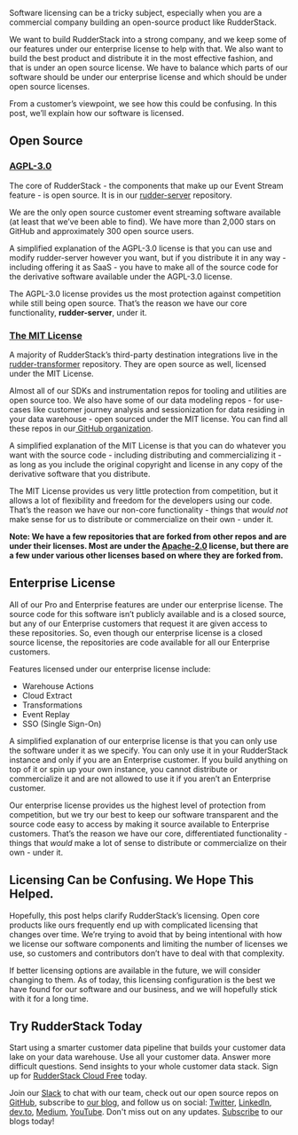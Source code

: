 Software licensing can be a tricky subject, especially when you are a commercial company building an open-source product like RudderStack.

We want to build RudderStack into a strong company, and we keep some of our features under our enterprise license to help with that. We also want to build the best product and distribute it in the most effective fashion, and that is under an open source license. We have to balance which parts of our software should be under our enterprise license and which should be under open source licenses.

From a customer’s viewpoint, we see how this could be confusing. In this post, we’ll explain how our software is licensed.

## Open Source

### [AGPL-3.0](https://www.gnu.org/licenses/agpl-3.0.en.html)

The core of RudderStack - the components that make up our Event Stream feature - is open source. It is in our [rudder-server](https://github.com/rudderlabs/rudder-server) repository.

We are the only open source customer event streaming software available (at least that we’ve been able to find). We have more than 2,000 stars on GitHub and approximately 300 open source users.

A simplified explanation of the AGPL-3.0 license is that you can use and modify rudder-server however you want, but if you distribute it in any way - including offering it as SaaS - you have to make all of the source code for the derivative software available under the AGPL-3.0 license.

The AGPL-3.0 license provides us the most protection against competition while still being open source. That’s the reason we have our core functionality, **rudder-server**, under it.

### [The MIT License](https://opensource.org/licenses/MIT)

A majority of RudderStack’s third-party destination integrations live in the [rudder-transformer](https://github.com/rudderlabs/rudder-transformer) repository. They are open source as well, licensed under the MIT License.

Almost all of our SDKs and instrumentation repos for tooling and utilities are open source too. We also have some of our data modeling repos - for use-cases like customer journey analysis and sessionization for data residing in your data warehouse - open sourced under the MIT license. You can find all these repos in our[ GitHub organization](https://github.com/rudderlabs).

A simplified explanation of the MIT License is that you can do whatever you want with the source code - including distributing and commercializing it - as long as you include the original copyright and license in any copy of the derivative software that you distribute.

The MIT License provides us very little protection from competition, but it allows a lot of flexibility and freedom for the developers using our code. That’s the reason we have our non-core functionality - things that _would not_ make sense for us to distribute or commercialize on their own - under it.

**Note: We have a few repositories that are forked from other repos and are under their licenses. Most are under the [Apache-2.0](https://www.apache.org/licenses/LICENSE-2.0) license, but there are a few under various other licenses based on where they are forked from.**

## Enterprise License

All of our Pro and Enterprise features are under our enterprise license. The source code for this software isn’t publicly available and is a closed source, but any of our Enterprise customers that request it are given access to these repositories. So, even though our enterprise license is a closed source license, the repositories are code available for all our Enterprise customers.

Features licensed under our enterprise license include:

*   Warehouse Actions
*   Cloud Extract
*   Transformations
*   Event Replay
*   SSO (Single Sign-On)

A simplified explanation of our enterprise license is that you can only use the software under it as we specify. You can only use it in your RudderStack instance and only if you are an Enterprise customer. If you build anything on top of it or spin up your own instance, you cannot distribute or commercialize it and are not allowed to use it if you aren’t an Enterprise customer.

Our enterprise license provides us the highest level of protection from competition, but we try our best to keep our software transparent and the source code easy to access by making it source available to Enterprise customers. That’s the reason we have our core, differentiated functionality - things that _would_ make a lot of sense to distribute or commercialize on their own - under it.

## Licensing Can be Confusing. We Hope This Helped.

Hopefully, this post helps clarify RudderStack’s licensing. Open core products like ours frequently end up with complicated licensing that changes over time. We’re trying to avoid that by being intentional with how we license our software components and limiting the number of licenses we use, so customers and contributors don’t have to deal with that complexity. 

If better licensing options are available in the future, we will consider changing to them. As of today, this licensing configuration is the best we have found for our software and our business, and we will hopefully stick with it for a long time. 

## Try RudderStack Today

Start using a smarter customer data pipeline that builds your customer data lake on your data warehouse. Use all your customer data. Answer more difficult questions. Send insights to your whole customer data stack. Sign up for [RudderStack Cloud Free](https://app.rudderlabs.com/signup?type=freetrial) today.

Join our [Slack](https://resources.rudderstack.com/join-rudderstack-slack) to chat with our team, check out our open source repos on [GitHub](https://github.com/rudderlabs), subscribe to [our blog](https://rudderstack.com/blog/), and follow us on social: [Twitter](https://twitter.com/RudderStack), [LinkedIn](https://www.linkedin.com/company/rudderlabs/), [dev.to](https://dev.to/rudderstack), [Medium](https://rudderstack.medium.com/), [YouTube](https://www.youtube.com/channel/UCgV-B77bV_-LOmKYHw8jvBw). Don't miss out on any updates. [Subscribe](https://rudderstack.com/blog/) to our blogs today!